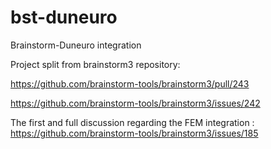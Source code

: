 # bst-duneuro
Brainstorm-Duneuro integration

Project split from brainstorm3 repository:

https://github.com/brainstorm-tools/brainstorm3/pull/243

https://github.com/brainstorm-tools/brainstorm3/issues/242

The first and full discussion regarding the FEM integration :
https://github.com/brainstorm-tools/brainstorm3/issues/185
